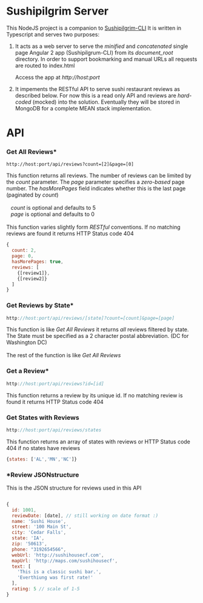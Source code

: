 # Sushipilgrim Server

This NodeJS project is a companion to 
[Sushipilgrim-CLI](https://github.com/drchung5/sushipilgrim-angular-cli) 
It is written in Typescript and serves two purposes:

<ol>
<li>It acts as a web server to serve the <em>minified</em> and 
<em>concatenated</em> single page Angular 2 app (Sushipilgrum-CLI)
from its <em>document_root</em> directory. In order to support 
bookmarking and manual URLs all requests are routed to index.html
 
 Access the app at <em>http://host:port</em>

<li>It impements the RESTful API to serve sushi 
restaurant reviews as described below. 
For now this is a read only API and reviews are <em>hard-coded</em>
(mocked) into the solution. Eventually they will be stored in MongoDB
for a complete MEAN stack implementation.
</ol>

# API

### Get All Reviews*

```
http://host:port/api/reviews?count=[2]&page=[0]
```

This function returns all reviews. The number of reviews 
can be limited by the _count_ parameter. The _page_ 
parameter specifies a _zero-based_ page number. The 
_hasMorePages_ field indicates whether this is the last 
page (paginated by _count_)
<br>
<br>
&nbsp;&nbsp;&nbsp;_count_ is optional and defaults to 5
<br>
&nbsp;&nbsp;&nbsp;_page_ is optional and defaults to 0
<br>
<br>
This function varies slightly form _RESTful_ conventions.
If no matching reviews are found it returns HTTP Status code 404


```javascript
{ 
  count: 2,
  page: 0,
  hasMorePages: true,
  reviews: [
    {[review1]},
    {[review2]}
  ]
}
```

### Get Reviews by State*
```javascript
http://host:port/api/reviews/[state]?count=[count]&page=[page]
```

This function is like _Get All Reviews_ it returns _all_ reviews filtered
by state. The State must be specified as a 2 character postal abbreviation.
(DC for Washington DC)
<br>
<br>
The rest of the function is like _Get All Reviews_


### Get a Review*
```javascript
http://host:port/api/reviews?id=[id]
```

This function returns a review by its unique id. 
If no matching review is found it returns HTTP Status code 404


### Get States with Reviews
```javascript
http://host:port/api/reviews/states
```

This function returns an array of states with reviews or 
HTTP Status code 404 if no states have reviews

```javascript
{states: ['AL','MN','NC']}
```

### *Review JSONstructure

This is the JSON structure for reviews used in this API

```javascript

{
  id: 1001,
  reviewDate: [date], // still working on date format :)
  name: 'Sushi House',
  street: '100 Main St',
  city: 'Cedar Falls',
  state: 'IA',
  zip: '50613',
  phone: "3192654566",
  webUrl: 'http://sushihousecf.com',
  mapUrl: 'http://maps.com/sushihousecf',
  text: [
    'This is a classic sushi bar.',
    'Everthiung was first rate!'
  ],
  rating: 5 // scale of 1-5
}
```